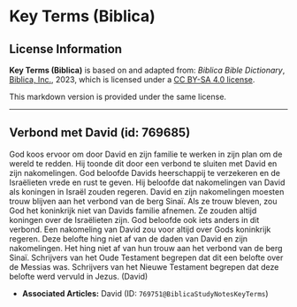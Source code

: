 # Key Terms (Biblica)

## License Information

**Key Terms (Biblica)** is based on and adapted from: _Biblica Bible Dictionary_, [Biblica, Inc.](https://www.biblica.com/), 2023, which is licensed under a [CC BY-SA 4.0 license](https://creativecommons.org/licenses/by-sa/4.0/legalcode.en).

This markdown version is provided under the same license.



--------------------------------

## Verbond met David (id: 769685)

God koos ervoor om door David en zijn familie te werken in zijn plan om de wereld te redden. Hij toonde dit door een verbond te sluiten met David en zijn nakomelingen. God beloofde Davids heerschappij te verzekeren en de Israëlieten vrede en rust te geven. Hij beloofde dat nakomelingen van David als koningen in Israël zouden regeren. David en zijn nakomelingen moesten trouw blijven aan het verbond van de berg Sinaï. Als ze trouw bleven, zou God het koninkrijk niet van Davids familie afnemen. Ze zouden altijd koningen over de Israëlieten zijn. God beloofde ook iets anders in dit verbond. Een nakomeling van David zou voor altijd over Gods koninkrijk regeren. Deze belofte hing niet af van de daden van David en zijn nakomelingen. Het hing niet af van hun trouw aan het verbond van de berg Sinaï. Schrijvers van het Oude Testament begrepen dat dit een belofte over de Messias was. Schrijvers van het Nieuwe Testament begrepen dat deze belofte werd vervuld in Jezus. (David)

* **Associated Articles:** David (ID: `769751@BiblicaStudyNotesKeyTerms`)

